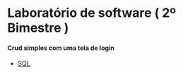 # Laboratório de software ( 2º Bimestre )

#### Crud simples com uma tela de login

- [SQL](./markdown/sql.md)
